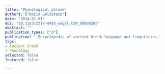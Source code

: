 ```yaml
---
title: "Phonological phrase"
authors: ["David Goldstein"]
date: "2014-01-01"
doi: "10.1163/2214-448X_eagll_COM_00000282"
abstract: ""
publication_types: ["6"]
publication: "_Encyclopedia of ancient Greek language and linguistics_"
tags:
- Ancient Greek
- Phonology
selected: false
featured: false

---
```

